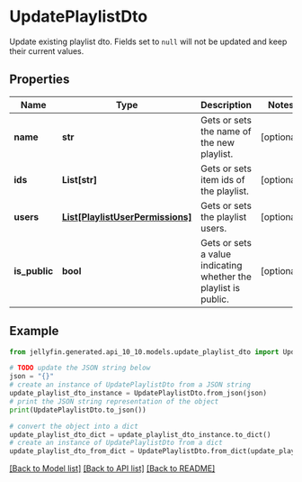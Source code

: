 # UpdatePlaylistDto

Update existing playlist dto. Fields set to `null` will not be updated and keep their current values.

## Properties

Name | Type | Description | Notes
------------ | ------------- | ------------- | -------------
**name** | **str** | Gets or sets the name of the new playlist. | [optional] 
**ids** | **List[str]** | Gets or sets item ids of the playlist. | [optional] 
**users** | [**List[PlaylistUserPermissions]**](PlaylistUserPermissions.md) | Gets or sets the playlist users. | [optional] 
**is_public** | **bool** | Gets or sets a value indicating whether the playlist is public. | [optional] 

## Example

```python
from jellyfin.generated.api_10_10.models.update_playlist_dto import UpdatePlaylistDto

# TODO update the JSON string below
json = "{}"
# create an instance of UpdatePlaylistDto from a JSON string
update_playlist_dto_instance = UpdatePlaylistDto.from_json(json)
# print the JSON string representation of the object
print(UpdatePlaylistDto.to_json())

# convert the object into a dict
update_playlist_dto_dict = update_playlist_dto_instance.to_dict()
# create an instance of UpdatePlaylistDto from a dict
update_playlist_dto_from_dict = UpdatePlaylistDto.from_dict(update_playlist_dto_dict)
```
[[Back to Model list]](README.md#documentation-for-models) [[Back to API list]](README.md#documentation-for-api-endpoints) [[Back to README]](README.md)


